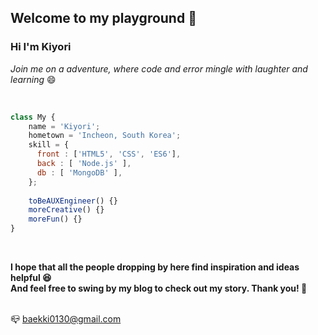 <h2> Welcome to my playground 👋 </h2>
<h3>Hi I'm Kiyori</h3>
<p><em>Join me on a adventure, where code and error mingle with laughter and learning</em> 😄</p>
</br>

```javascript
class My {
    name = 'Kiyori';
    hometown = 'Incheon, South Korea';
    skill = {
      front : ['HTML5', 'CSS', 'ES6'],
      back : [ 'Node.js' ],
      db : [ 'MongoDB' ],    
    };
    
    toBeAUXEngineer() {}
    moreCreative() {}
    moreFun() {}
}
```
</br>
<p><strong>I hope that all the people dropping by here find inspiration and ideas helpful 😆</br>
And feel free to swing by my blog to check out my story. Thank you! 🙏</strong></p>
</br>
📪 <a href="mailto:baekki0130@gmail.com">baekki0130@gmail.com</a> 
